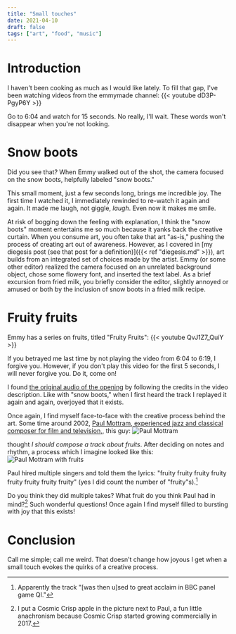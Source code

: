```yaml
---
title: "Small touches"
date: 2021-04-10
draft: false
tags: ["art", "food", "music"]
---
```

# Introduction
I haven't been cooking as much as I would like lately. To fill that gap, I've been watching videos from the emmymade channel:
{{< youtube dD3P-PgyP6Y >}}

Go to 6:04 and watch for 15 seconds. No really, I'll wait. These words won't disappear when you're not looking.
# Snow boots
Did you see that? When Emmy walked out of the shot, the camera focused on the snow boots, helpfully labeled "snow boots."

This small moment, just a few seconds long, brings me incredible joy. The first time I watched it, I immediately rewinded to re-watch it again and again. It made me laugh, not giggle, _laugh_. Even now it makes me smile.

At risk of bogging down the feeling with explanation, I think the "snow boots" moment entertains me so much because it yanks back the creative curtain. When you consume art, you often take that art "as-is," pushing the process of creating art out of awareness. However, as I covered in [my diegesis post (see that post for a definition)]({{< ref "diegesis.md" >}}), art builds from an integrated set of choices made by the artist. Emmy (or some other editor) realized the camera focused on an unrelated background object, chose some flowery font, and inserted the text label. As a brief excursion from fried milk, you briefly consider the editor, slightly annoyed or amused or both by the inclusion of snow boots in a fried milk recipe.
# Fruity fruits
Emmy has a series on fruits, titled "Fruity Fruits":
{{< youtube QvJ1Z7_QuiY >}}

If you betrayed me last time by not playing the video from 6:04 to 6:19, I forgive you. However, if you don't play this video for the first 5 seconds, I will never forgive you. Do it, come on!

I found [the original audio of the opening](https://www.audionetwork.com/browse/m/track/fruity_2136) by following the credits in the video description. Like with "snow boots," when I first heard the track I replayed it again and again, overjoyed that it exists.

Once again, I find myself face-to-face with the creative process behind the art. Some time around 2002, [Paul Mottram, experienced jazz and classical composer for film and television,](https://www.audionetwork.com/browse/m/composer/paul-mottram_10), this guy:
![Paul Mottram](/paul.jpg)

thought _I should compose a track about fruits_. After deciding on notes and rhythm, a process which I imagine looked like this:
![Paul Mottram with fruits](/paul-with-fruits.jpg)

Paul hired multiple singers and told them the lyrics: "fruity fruity fruity fruity fruity fruity fruity fruity" (yes I did count the number of "fruity"s).[^1]
[^1]: Apparently the track "[was then u]sed to great acclaim in BBC panel game QI." 

Do you think they did multiple takes? What fruit do you think Paul had in mind?[^2] Such wonderful questions! Once again I find myself filled to bursting with joy that this exists! 
[^2]: I put a Cosmic Crisp apple in the picture next to Paul, a fun little anachronism because Cosmic Crisp started growing commercially in 2017.
# Conclusion
Call me simple; call me weird. That doesn't change how joyous I get when a small touch evokes the quirks of a creative process.
